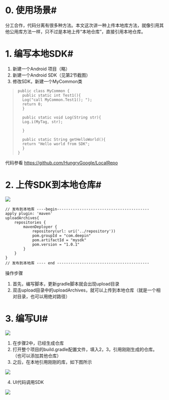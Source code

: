 # 0. 使用场景#
分工合作，代码分离有很多种方法。本文这次讲一种上传本地库方法，就像引用其他公用库方法一样，只不过是本地上传“本地仓库”，直接引用本地仓库。
# 1. 编写本地SDK#
	

1.  新建一个Android 项目（略）
2.  新建一个Android SDK（见第2节截图）
3.  修改SDK，新建一个MyCommon类 
>     public class MyCommon {
>     	public static int Test1(){
>     	Log("call MyCommon.Test1(); ");
>     	return 0;
>     	}
>     	
>     	public static void Log(String str){
>     	Log.i(MyTag, str);
> 
>     	}
>     	
>     	public static String getHelloWorld(){
>     	return "Hello world from SDK";
>     	}
>     }

代码参看 https://github.com/HungryGoogle/LocalRepo

# 2. 上传SDK到本地仓库#
![](https://i.imgur.com/Lmh5Pmf.png)

	// 发布到本地库 ----begin-----------------------------------------
	apply plugin: 'maven'
	uploadArchives{
	    repositories {
	        mavenDeployer {
	            repository(url: uri('../repository'))
	            pom.groupId = "com.deepin"
	            pom.artifactId = "mysdk"
	            pom.version = "1.0.1"
	        }
	    }
	}
	// 发布到本地库 ---- end -----------------------------------------
操作步骤
1. 首先，编写脚本，更新gradle脚本就会出现upload目录
2. 双击upload目录中的uploadArchives，就可以上传到本地仓库（就是一个相对目录，也可以用绝对路径）

# 3. 编写UI#
![](https://i.imgur.com/dontyDm.png)

1. 在步骤2中，已经生成仓库
2. 打开整个项目的build.gradle配置文件，填入2，3，引用刚刚生成的仓库。（也可以添加其他仓库）
3. 之后，在本地引用刚刚的库，如下图所示

![](https://i.imgur.com/gxCiRQE.png)

4. UI代码调用SDK

![](https://i.imgur.com/DQPYxT8.png)
